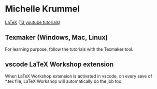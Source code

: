 # Michelle Krummel

[LaTeX](https://www.michellekrummel.com/) ([13 youtube tutorials](https://www.youtube.com/watch?v=SoDv0qhyysQ&list=PL1D4EAB31D3EBC449))

## Texmaker (Windows, Mac, Linux)

For learning purpose, follow the tutorials with the Texmaker tool.

## vscode LaTeX Workshop extension

When LaTeX Workshop extension is activated in vscode, on every save of *.tex file, LaTeX Workshop will automatically do the job too.
